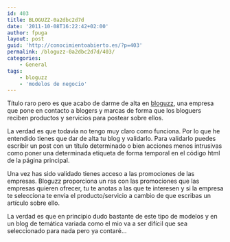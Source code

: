 ```yaml
---
id: 403
title: BLOGUZZ-0a2dbc2d7d
date: '2011-10-08T16:22:42+02:00'
author: fpuga
layout: post
guid: 'http://conocimientoabierto.es/?p=403'
permalink: /bloguzz-0a2dbc2d7d/403/
categories:
    - General
tags:
    - bloguzz
    - 'modelos de negocio'
---
```


Título raro pero es que acabo de darme de alta en [bloguzz](http://www.bloguzz.com/), una empresa que pone en contacto a blogers y marcas de forma que los bloguers reciben productos y servicios para postear sobre ellos.

La verdad es que todavía no tengo muy claro como funciona. Por lo que he entendido tienes que dar de alta tu blog y validarlo. Para validarlo puedes escribir un post con un título determinado o bien acciones menos intrusivas como poner una determinada etiqueta de forma temporal en el código html de la página principal.

Una vez has sido validado tienes acceso a las promociones de las empresas. Bloguzz proporciona un rss con las promociones que las empresas quieren ofrecer, tu te anotas a las que te interesen y si la empresa te selecciona te envia el producto/servicio a cambio de que escribas un artículo sobre ello.

La verdad es que en principio dudo bastante de este tipo de modelos y en un blog de temática variada como el mio va a ser difícil que sea seleccionado para nada pero ya contaré…